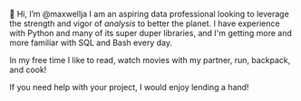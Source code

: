 👋 Hi, I’m @maxwellja
I am an aspiring data professional looking to leverage the strength and vigor of _analysis_ to better the planet.
I have experience with Python and many of its super duper libraries, and I'm getting more and more familiar with SQL and Bash every day.

In my free time I like to read, watch movies with my partner, run, backpack, and cook!

If you need help with your project, I would enjoy lending a hand!


<!---
maxwellja/maxwellja is a ✨ special ✨ repository because its `README.md` (this file) appears on your GitHub profile.
You can click the Preview link to take a look at your changes.
--->
